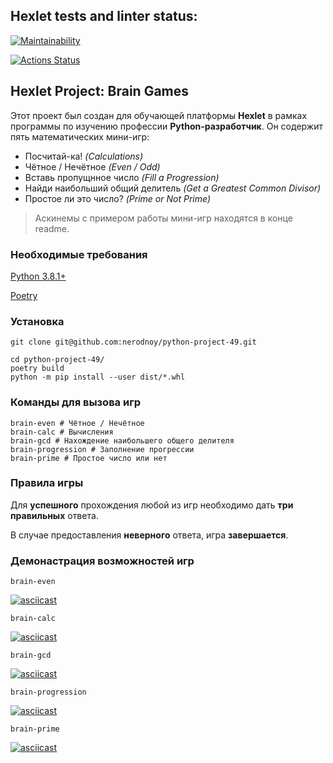## Hexlet tests and linter status:
[![Maintainability](https://api.codeclimate.com/v1/badges/a609a610ad188db3b246/maintainability)](https://codeclimate.com/github/nerodnoy/python-project-49/maintainability)

[![Actions Status](https://github.com/nerodnoy/python-project-49/workflows/hexlet-check/badge.svg)](https://github.com/nerodnoy/python-project-49/actions)


## Hexlet Project: Brain Games

Этот проект был создан для обучающей платформы **Hexlet** в рамках программы по изучению профессии **Python-разработчик**. Он содержит пять математических мини-игр:

 - Посчитай-ка! *(Calculations)*
 - Чётное / Нечётное *(Even / Odd)*
 - Вставь пропущнное число *(Fill a Progression)*
 - Найди наибольший общий делитель *(Get a Greatest Common Divisor)*
 - Простое ли это число? *(Prime or Not Prime)*

> Аскинемы с примером работы мини-игр находятся в конце readme.

### Необходимые требования

[Python 3.8.1+](https://www.python.org/downloads/)

[Poetry](https://python-poetry.org/docs/)

### Установка
   

    git clone git@github.com:nerodnoy/python-project-49.git

>>

    cd python-project-49/
    poetry build
    python -m pip install --user dist/*.whl

### Команды для вызова игр

    brain-even # Чётное / Нечётное
    brain-calc # Вычисления 
    brain-gcd # Нахождение наибольшего общего делителя
    brain-progression # Заполнение прогрессии
    brain-prime # Простое число или нет

### Правила игры
Для **успешного** прохождения любой из игр необходимо дать **три правильных** ответа.

В случае предоставления **неверного** ответа, игра **завершается**.

### Демонастрация возможностей игр

    brain-even 
[![asciicast](https://asciinema.org/a/nlKyPI9lBxzlT2UChqvNXuyrw.svg)](https://asciinema.org/a/nlKyPI9lBxzlT2UChqvNXuyrw)

    brain-calc
[![asciicast](https://asciinema.org/a/l4VOKRygFUh4SsKm83aJycxbG.svg)](https://asciinema.org/a/l4VOKRygFUh4SsKm83aJycxbG)

    brain-gcd
[![asciicast](https://asciinema.org/a/Iq73y3xgUknYWGNQOLKumnjky.svg)](https://asciinema.org/a/Iq73y3xgUknYWGNQOLKumnjky)

    brain-progression
[![asciicast](https://asciinema.org/a/IQH4myuSZIaufH82mKILAegYQ.svg)](https://asciinema.org/a/IQH4myuSZIaufH82mKILAegYQ)

    brain-prime
[![asciicast](https://asciinema.org/a/qRLGzE3YXr0UY7JVHn7zBHqH6.svg)](https://asciinema.org/a/qRLGzE3YXr0UY7JVHn7zBHqH6)
